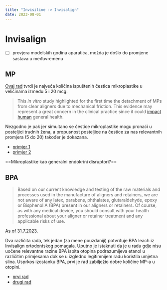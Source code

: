 ```yaml
---
title: "Invisiline -> Invisalign"
date: 2023-08-01
---
```

# Invisalign
- [ ] provjera modelskih godina aparatića, možda je došlo do promjene sastava u međuvremenu
## MP
[Ovaj rad](https://www.sciencedirect.com/science/article/abs/pii/S0048969722084601?via%3Dihub) tvrdi je najveća količina ispuštenih čestica mikroplastike u veličinama između 5 i 20 mcg. 
>This _in vitro_ study highlighted for the first time the detachment of MPs from clear aligners due to mechanical friction. This evidence may represent a great concern in the clinical practice since it could [impact human](https://www.sciencedirect.com/topics/earth-and-planetary-sciences/anthropogenic-effect "Learn more about impact human from ScienceDirect's AI-generated Topic Pages") general health.

Nezgodno je pak jer simultano se čestice mikroplastike mogu pronaći u posteljici trudnih žena, a propusnost posteljice na čestice za nas relevantnih promjera (5 do 20) također je dokazana.
- [primjer 1](10.1016@j.envint.2020.106274.pdf)
- [primjer 2](braun2021.pdf)

==Mikroplastike kao generalni endokrini disruptori?==
## BPA
>Based on our current knowledge and testing of the raw materials and processes used in the manufacture of aligners and retainers, we are not aware of any latex, parabens, phthalates, glutaraldehyde, epoxy or Bisphenol A (BPA) present in our aligners or retainers. Of course, as with any medical device, you should consult with your health professional about your aligner or retainer treatment and any applicable risks of use.

[As of 31.7.2023.](https://www.invisalign.com/frequently-asked-questions)

Dva različita rada, tek jedan (za mene pouzdaniji) potvrđuje BPA leach iz Invisalign ortodontskog pomagala. Uputno je istaknuti da je u radu gdje nisu uočene relevantne razine BPA ispita otopina podrazumijeva etanol u različitim primjesama dok se u izgledno legitimnijem radu koristila umjetna slina. Usprkos izostanku BPA, prvi je rad zabilježio dobre količine MP-a u otopini.
- [prvi rad](rpm.2103034)
- [drugi rad](dentistry-10-00027)

